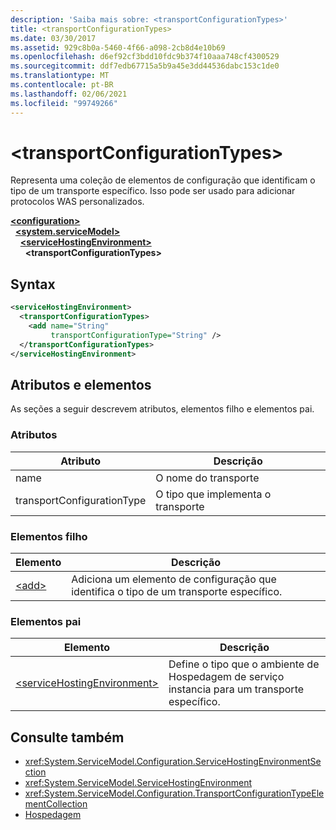 ```yaml
---
description: 'Saiba mais sobre: <transportConfigurationTypes>'
title: <transportConfigurationTypes>
ms.date: 03/30/2017
ms.assetid: 929c8b0a-5460-4f66-a098-2cb8d4e10b69
ms.openlocfilehash: d6ef92cf3bdd10fdc9b374f10aaa748cf4300529
ms.sourcegitcommit: ddf7edb67715a5b9a45e3dd44536dabc153c1de0
ms.translationtype: MT
ms.contentlocale: pt-BR
ms.lasthandoff: 02/06/2021
ms.locfileid: "99749266"
---
```

# \<transportConfigurationTypes>

Representa uma coleção de elementos de configuração que identificam o tipo de um transporte específico. Isso pode ser usado para adicionar protocolos WAS personalizados.  
  
[**\<configuration>**](../configuration-element.md)\
&nbsp;&nbsp;[**\<system.serviceModel>**](system-servicemodel.md)\
&nbsp;&nbsp;&nbsp;&nbsp;[**\<serviceHostingEnvironment>**](servicehostingenvironment.md)\
&nbsp;&nbsp;&nbsp;&nbsp;&nbsp;&nbsp;**\<transportConfigurationTypes>**  
  
## <a name="syntax"></a>Syntax  
  
```xml  
<serviceHostingEnvironment>
  <transportConfigurationTypes>
    <add name="String"
         transportConfigurationType="String" />
  </transportConfigurationTypes>
</serviceHostingEnvironment>
```  
  
## <a name="attributes-and-elements"></a>Atributos e elementos  

 As seções a seguir descrevem atributos, elementos filho e elementos pai.  
  
### <a name="attributes"></a>Atributos  
  
|Atributo|Descrição|  
|---------------|-----------------|  
|name|O nome do transporte|  
|transportConfigurationType|O tipo que implementa o transporte|  
  
### <a name="child-elements"></a>Elementos filho  
  
|Elemento|Descrição|  
|-------------|-----------------|  
|[\<add>](add-of-transportconfigurationtype.md)|Adiciona um elemento de configuração que identifica o tipo de um transporte específico.|  
  
### <a name="parent-elements"></a>Elementos pai  
  
|Elemento|Descrição|  
|-------------|-----------------|  
|[\<serviceHostingEnvironment>](servicehostingenvironment.md)|Define o tipo que o ambiente de Hospedagem de serviço instancia para um transporte específico.|  
  
## <a name="see-also"></a>Consulte também

- <xref:System.ServiceModel.Configuration.ServiceHostingEnvironmentSection>
- <xref:System.ServiceModel.ServiceHostingEnvironment>
- <xref:System.ServiceModel.Configuration.TransportConfigurationTypeElementCollection>
- [Hospedagem](../../../wcf/feature-details/hosting.md)
